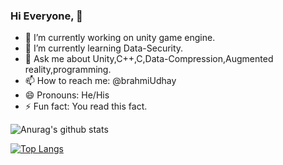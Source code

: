### Hi Everyone, 👋

- 🔭 I’m currently working on unity game engine.
- 🌱 I’m currently learning Data-Security.
- 💬 Ask me about Unity,C++,C,Data-Compression,Augmented reality,programming.
- 📫 How to reach me: @brahmiUdhay
- 😄 Pronouns: He/His
- ⚡ Fun fact: You read this fact.

![Anurag's github stats](https://github-readme-stats.vercel.app/api?username=Udhay-Brahmi)

[![Top Langs](https://github-readme-stats.vercel.app/api/top-langs/?username=Udhay-Brahmi)](https://github.com/anuraghazra/github-readme-stats)
